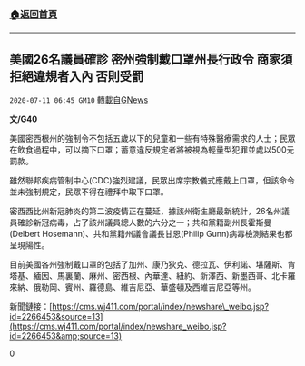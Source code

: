 ###  [:house:返回首頁](https://github.com/ourhimalayas/txt)
---

## 美國26名議員確診 密州強制戴口罩州長行政令 商家須拒絕違規者入內 否則受罰
`2020-07-11 06:45 GM10` [轉載自GNews](https://gnews.org/zh-hant/260102/)

**文/G40**

美國密西根州的強制令不包括五歲以下的兒童和一些有特殊醫療需求的人士；民眾在飲食過程中，可以摘下口罩；蓄意違反規定者將被視為輕量型犯罪並處以500元罰款。

雖然聯邦疾病管制中心(CDC)強烈建議，民眾出席宗教儀式應戴上口罩，但該命令並未強制規定，民眾不得在禮拜中取下口罩。

密西西比州新冠肺炎的第二波疫情正在蔓延，據該州衛生廳最新統計，26名州議員確診新冠病毒，占了該州議員總人數的六分之一；共和黨籍副州長霍斯曼(Delbert Hosemann)、共和黨籍州議會議長甘恩(Philip Gunn)病毒檢測結果也都呈現陽性。

目前美國各州強制戴口罩的包括了加州、康乃狄克、德拉瓦、伊利諾、堪薩斯、肯塔基、緬因、馬裏蘭、麻州、密西根、內華達、紐約、新澤西、新墨西哥、北卡羅來納、俄勒岡、賓州、羅德島、維吉尼亞、華盛頓及西維吉尼亞等州。

新聞鏈接：[https://cms.wj411.com/portal/index/newshare\_weibo.jsp?id=2266453&source=13](https://cms.wj411.com/portal/index/newshare_weibo.jsp?id=2266453&amp;source=13)



0
